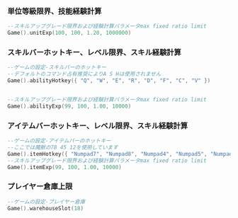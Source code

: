 ### 単位等級限界、技能経験計算

```lua
--スキルアップグレード限界および経験計算パラメータmax fixed ratio limit
Game().unitExp(100, 100, 1.20, 1000000)
```

### スキルバーホットキー、レベル限界、スキル経験計算

```lua
--ゲームの設定-スキルバーのホットキー
--デフォルトのコマンド占有推奨によりA S Hは使用されません
Game().abilityHotkey({ "Q", "W", "E", "R", "D", "F", "C", "V" })


--スキルアップグレード限界および経験計算パラメータmax fixed ratio limit
Game().abilityExp(99, 100, 1.00, 10000)
```

### アイテムバーホットキー、レベル限界、スキル経験計算

```lua
--ゲームの設定-アイテムバーのホットキー
--ここでは魔獣の78 45 12を使用しています
Game().itemHotkey({ "Numpad7", "Numpad8", "Numpad4", "Numpad5", "Numpad1", "Numpad2" })
--スキルアップグレード限界および経験計算パラメータmax fixed ratio limit
Game().itemExp(99, 100, 1.00, 10000)
```

### プレイヤー倉庫上限

```lua
--ゲームの設定-プレイヤー倉庫
Game().warehouseSlot(18)
```
